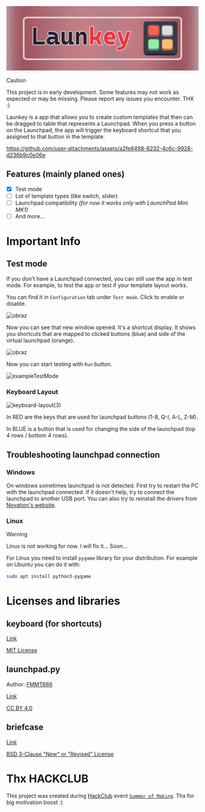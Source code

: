 ![LAUNKEY BANNER](https://raw.githubusercontent.com/Ja-Tar/Launkey/refs/heads/main/bannerSmall.png)

> [!CAUTION]
> This project is in early development. Some features may not work as expected or may be missing.
> Please report any issues you encounter. THX :)

Launkey is a app that allows you to create custom templates that then can be dragged to table that represents a Launchpad. When you press a button on the Launchpad, the app will trigger the keyboard shortcut that you assigned to that button in the template.


https://github.com/user-attachments/assets/a2fe8498-8232-4c6c-9928-d236b9c0e06e


## Features (mainly planed ones)

- [x] Test mode
- [ ] Lot of template types (like switch, slider)
- [ ] Launchpad compatibility *(for now it works only with LaunchPad Mini MK1)*
- [ ] And more...

# Important Info

## Test mode
If you don't have a Launchpad connected, you can still use the app in test mode. For example, to test the app or test if your template layout works.

You can find it in `Configuration` tab under `Test mode`. Click to enable or disable.

<img width="163" height="202" alt="obraz" src="https://github.com/user-attachments/assets/b55960fc-54f0-40fa-ba58-8add87de6ae5" />

Now you can see that new window opened. It's a shortcut display. It shows you shortcuts that are mapped to clicked buttons (blue) and side of the virtual launchpad (orange).

<img width="402" height="132" alt="obraz" src="https://github.com/user-attachments/assets/695ed428-e5dc-4708-8b2d-c70779f68b25" />

Now you can start testing with `Run` button.

![exampleTestMode](https://github.com/user-attachments/assets/fa350a2d-ebf1-4ba8-bddc-b49af97d32bb)

### Keyboard Layout

<img width="1235" height="371" alt="keyboard-layout(3)" src="https://github.com/user-attachments/assets/02e62839-cc09-4f92-ad1f-4de497e17322" />

In RED are the keys that are used for launchpad buttons (1-8, Q-I, A-L, Z-M).

In BLUE is a button that is used for changing the side of the launchpad (top 4 rows / bottom 4 rows).

## Troubleshooting launchpad connection

### Windows

On windows sometimes launchpad is not detected. First try to restart the PC with the launchpad connected. If it doesn't help, try to connect the launchpad to another USB port. You can also try to reinstall the drivers from [Novation's website](https://downloads.novationmusic.com/novation/). 

### Linux

> [!WARNING]
> Linux is not working for now. I will fix it... Soon...

For Linux you need to install `pygame` library for your distribution. For example on Ubuntu you can do it with:
```bash
sudo apt install python3-pygame
```

# Licenses and libraries

## keyboard (for shortcuts)
[Link](https://github.com/boppreh/keyboard?tab=MIT-1-ov-file)

[MIT License](https://github.com/boppreh/keyboard/blob/master/LICENSE.txt)

## launchpad.py
Author: [FMMT666](https://github.com/FMMT666)

[Link](https://github.com/FMMT666/launchpad.py)

[CC BY 4.0](https://github.com/FMMT666/launchpad.py/blob/master/LICENSE.txt)

## briefcase
[Link](https://github.com/beeware/briefcase)

[BSD 3-Clause "New" or "Revised" License](https://github.com/beeware/briefcase/blob/main/LICENSE)

# Thx HACKCLUB

This project was created during [HackClub](https://hackclub.com/) event [`Summer of Making`](https://summer.hackclub.com/). Thx for big motivation boost :)

